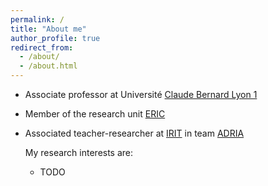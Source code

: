 ```yaml
---
permalink: /
title: "About me"
author_profile: true
redirect_from: 
  - /about/
  - /about.html
---
```


* Associate professor at Université [Claude Bernard Lyon 1](https://www.univ-lyon1.fr/)
* Member of the research unit [ERIC](https://eric.msh-lse.fr/)
* Associated teacher-researcher at [IRIT](https://www.irit.fr/) in team [ADRIA](https://www.irit.fr/departement/intelligence-artificielle/adria/)

  My research interests are:
  * TODO

